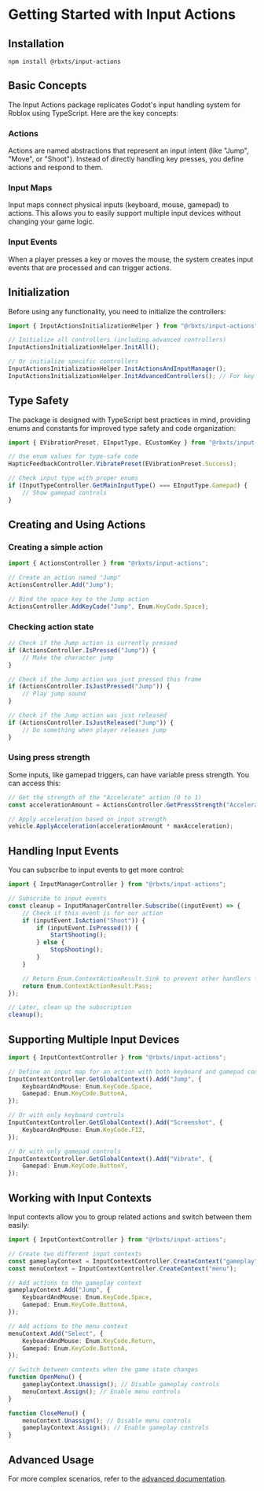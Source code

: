 # Getting Started with Input Actions

## Installation

```
npm install @rbxts/input-actions
```

## Basic Concepts

The Input Actions package replicates Godot's input handling system for Roblox using TypeScript. Here are the key concepts:

### Actions

Actions are named abstractions that represent an input intent (like "Jump", "Move", or "Shoot"). Instead of directly handling key presses, you define actions and respond to them.

### Input Maps

Input maps connect physical inputs (keyboard, mouse, gamepad) to actions. This allows you to easily support multiple input devices without changing your game logic.

### Input Events

When a player presses a key or moves the mouse, the system creates input events that are processed and can trigger actions.

## Initialization

Before using any functionality, you need to initialize the controllers:

```ts
import { InputActionsInitializationHelper } from "@rbxts/input-actions";

// Initialize all controllers (including advanced controllers)
InputActionsInitializationHelper.InitAll();

// Or initialize specific controllers
InputActionsInitializationHelper.InitActionsAndInputManager();
InputActionsInitializationHelper.InitAdvancedControllers(); // For key combinations, contexts, etc.
```

## Type Safety

The package is designed with TypeScript best practices in mind, providing enums and constants for improved type safety and code organization:

```ts
import { EVibrationPreset, EInputType, ECustomKey } from "@rbxts/input-actions";

// Use enum values for type-safe code
HapticFeedbackController.VibratePreset(EVibrationPreset.Success);

// Check input type with proper enums
if (InputTypeController.GetMainInputType() === EInputType.Gamepad) {
	// Show gamepad controls
}
```

## Creating and Using Actions

### Creating a simple action

```ts
import { ActionsController } from "@rbxts/input-actions";

// Create an action named "Jump"
ActionsController.Add("Jump");

// Bind the space key to the Jump action
ActionsController.AddKeyCode("Jump", Enum.KeyCode.Space);
```

### Checking action state

```ts
// Check if the Jump action is currently pressed
if (ActionsController.IsPressed("Jump")) {
	// Make the character jump
}

// Check if the Jump action was just pressed this frame
if (ActionsController.IsJustPressed("Jump")) {
	// Play jump sound
}

// Check if the Jump action was just released
if (ActionsController.IsJustReleased("Jump")) {
	// Do something when player releases jump
}
```

### Using press strength

Some inputs, like gamepad triggers, can have variable press strength. You can access this:

```ts
// Get the strength of the "Accelerate" action (0 to 1)
const accelerationAmount = ActionsController.GetPressStrength("Accelerate");

// Apply acceleration based on input strength
vehicle.ApplyAcceleration(accelerationAmount * maxAcceleration);
```

## Handling Input Events

You can subscribe to input events to get more control:

```ts
import { InputManagerController } from "@rbxts/input-actions";

// Subscribe to input events
const cleanup = InputManagerController.Subscribe((inputEvent) => {
	// Check if this event is for our action
	if (inputEvent.IsAction("Shoot")) {
		if (inputEvent.IsPressed()) {
			StartShooting();
		} else {
			StopShooting();
		}
	}

	// Return Enum.ContextActionResult.Sink to prevent other handlers from processing this input
	return Enum.ContextActionResult.Pass;
});

// Later, clean up the subscription
cleanup();
```

## Supporting Multiple Input Devices

```ts
import { InputContextController } from "@rbxts/input-actions";

// Define an input map for an action with both keyboard and gamepad controls
InputContextController.GetGlobalContext().Add("Jump", {
	KeyboardAndMouse: Enum.KeyCode.Space,
	Gamepad: Enum.KeyCode.ButtonA,
});

// Or with only keyboard controls
InputContextController.GetGlobalContext().Add("Screenshot", {
	KeyboardAndMouse: Enum.KeyCode.F12,
});

// Or with only gamepad controls
InputContextController.GetGlobalContext().Add("Vibrate", {
	Gamepad: Enum.KeyCode.ButtonY,
});
```

## Working with Input Contexts

Input contexts allow you to group related actions and switch between them easily:

```ts
import { InputContextController } from "@rbxts/input-actions";

// Create two different input contexts
const gameplayContext = InputContextController.CreateContext("gameplay");
const menuContext = InputContextController.CreateContext("menu");

// Add actions to the gameplay context
gameplayContext.Add("Jump", {
	KeyboardAndMouse: Enum.KeyCode.Space,
	Gamepad: Enum.KeyCode.ButtonA,
});

// Add actions to the menu context
menuContext.Add("Select", {
	KeyboardAndMouse: Enum.KeyCode.Return,
	Gamepad: Enum.KeyCode.ButtonA,
});

// Switch between contexts when the game state changes
function OpenMenu() {
	gameplayContext.Unassign(); // Disable gameplay controls
	menuContext.Assign(); // Enable menu controls
}

function CloseMenu() {
	menuContext.Unassign(); // Disable menu controls
	gameplayContext.Assign(); // Enable gameplay controls
}
```

## Advanced Usage

For more complex scenarios, refer to the [advanced documentation](./AdvancedUsage.md).

